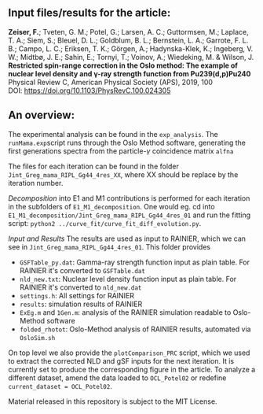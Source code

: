 ## Input files/results for the article:
**Zeiser, F.**; Tveten, G. M.; Potel, G.; Larsen, A. C.; Guttormsen, M.; Laplace, T. A.; Siem, S.; Bleuel, D. L.; Goldblum, B. L.; Bernstein, L. A.; Garrote, F. L. B.; Campo, L. C.; Eriksen, T. K.; Görgen, A.; Hadynska-Klek, K.; Ingeberg, V. W.; Midtbø, J. E.; Sahin, E.; Tornyi, T.; Voinov, A.; Wiedeking, M. & Wilson, J.  
**Restricted spin-range correction in the Oslo method: The example of nuclear level density and γ-ray strength function from Pu239(d,p)Pu240**  
Physical Review C, American Physical Society (APS), 2019, 100   
DOI: https://doi.org/10.1103/PhysRevC.100.024305


## An overview:

The experimental analysis can be found in the `exp_analysis`. The `runMama.exp`script runs through the Oslo Method software, generating the first generations spectra from the particle-$\gamma$ coincidence matrix `alfna`

The files for each iteration can be found in the folder `Jint_Greg_mama_RIPL_Gg44_4res_XX`, where XX should be replace by the iteration number.

*Decomposition* into E1 and M1 contributions is performed for each iteration in the subfolders of `E1_M1_decomposition`. One would eg. cd into `E1_M1_decomposition/Jint_Greg_mama_RIPL_Gg44_4res_01` and run the fitting script: `python2 ../curve_fit/curve_fit_diff_evolution.py`.

*Input and Results*
The results are used as input to RAINIER, which we can see in `Jint_Greg_mama_RIPL_Gg44_4res_01`. This folder provides
- `GSFTable_py.dat`: Gamma-ray strength function input as plain table. For RAINIER it's converted to `GSFTable.dat`
- `nld_new.txt`: Nuclear level density function input as plain table. For RAINIER it's converted to `nld_new.dat`
- `settings.h`: All settings for RAINIER
- `results`: simulation results of RAINIER
- `ExEg.m` and `1Gen.m`: analysis of the RAINIER simulation readable to Oslo-Method software
- `folded_rhotot`: Oslo-Method analysis of RAINIER results, automated via `OsloSim.sh`

On top level we also provide the `plotComparison_PRC` script, which we used to extract the corrected NLD and gSF inputs for the next iteration. It is currently set to produce the corresponding figure in the article. To analyze a different dataset, amend the data loaded to `OCL_Potel02` or redefine `current_dataset = OCL_Potel02`.

Material released in this repository is subject to the MIT License.

